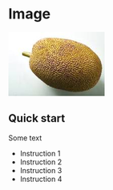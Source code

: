 # Image
![Alt text](https://github.com/samiul1970/Image/blob/main/download.jpg?raw=true "Optional Title")

## Quick start

Some text

- Instruction 1
- Instruction 2
- Instruction 3
- Instruction 4
